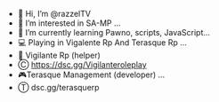 - 👋 Hi, I’m @razzelTV
- 👀 I’m interested in SA-MP ...
- 🌱 I’m currently learning Pawno, scripts, JavaScript...
- 💻 Playing in Vigalente Rp And Terasque Rp ...
- 🧬 Vigilante Rp (helper)
- Ⓒ︎ https://dsc.gg/Vigilanteroleplay
- 🎮Terasque Management (developer) ...
- Ⓣ︎ dsc.gg/terasquerp
<!---
razzelTV/razzelTV is a ✨ special ✨ repository because its `README.md` (this file) appears on your GitHub profile.
You can click the Preview link to take a look at your changes.
--->
